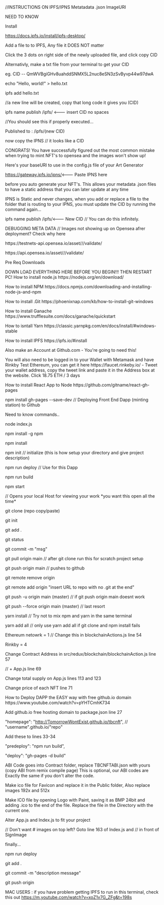 //INSTRUCTIONS ON IPFS/IPNS  Metatadata .json ImageURI <p/> NEED TO KNOW<p/>
Install<p/>
https://docs.ipfs.io/install/ipfs-desktop/<p/>
<p/>
Add a file to to IPFS, Any file it DOES NOT matter<p/>
    Click the 3 dots on right side of the newly uploaded file, and click copy CID<p/>
Alternativly, make a txt file from your terminal to get your CID<p/>
    eg. CID -- QmWVBgiGHv8uahddSNMX5L2nuc8eSN3zSvByvp44w97dwA<p/>
<p/>
echo "Hello, world!" > hello.txt<p/>
ipfs add hello.txt <p/>
//a new line will be created, copy that long code it gives you (CID)<p/>
<p/>
ipfs name publish /ipfs/ <--- insert CID no spaces<p/>
<p/>
//You should see this if properly executed...<p/>
Published to <IPNS>: /ipfs/(new CID)<p/>
    now copy the IPNS // it looks like a CID<p/>
<p/>
CONGRATS! You have successfully figured out the most common mistake when trying to mint NFT's to opensea and the images won't show up! <p/>
<p/>
Here's your baseURI to use in the config.js file of your Art Generator

https://gateway.ipfs.io/ipns/<--- Paste IPNS here<p/>
<p/>
    before you auto generate your NFT's. This allows your metadata .json files to have a static address that you can later update at any time<p/>
   <p/> 
IPNS is Static and never changes, when you add or replace a file to the folder that is routing to your IPNS, you must update the CID by running the command again...<p/>
<p/>
ipfs name publish /ipfs/<--- New CID  // You can do this infinitely. <p/>
<p/>
DEBUGGING META DATA // Images not showing up on Opensea afrer deployment? Check why here<p/>
<p/>
https://testnets-api.opensea.io/asset/<your_contract_address>/<your_token_id>/validate/ <p/>
<p/>
https://api.opensea.io/asset/<your_contract_address>/<your_token_id>/validate/<p/>
<p/>
<p/><p/><p/>
Pre Req Downloads<p/> DOWN LOAD EVERYTHING HERE BEFORE YOU BEGIN!!! THEN RESTART PC!
How to install node.js https://nodejs.org/en/download/<p/>
How to install NPM https://docs.npmjs.com/downloading-and-installing-node-js-and-npm<p/>
How to install .Git https://phoenixnap.com/kb/how-to-install-git-windows<p/>
How to install Ganache https://www.trufflesuite.com/docs/ganache/quickstart<p/>
How to isntall Yarn https://classic.yarnpkg.com/en/docs/install/#windows-stable<p/>
How to install IPFS https://ipfs.io/#install<p/>
Also make an Account at Github.com - You're going to need this!<p/>
<p/>
You will also need to be logged in to your Wallet with Metamask and have Rinkby Test Ethereum, you can get it here https://faucet.rinkeby.io/ - Tweet your wallet address, copy the tweet link and paste it in the Address box at the website. Click 18.75 ETH / 3 days
<p/>
How to install React App to Node https://github.com/gitname/react-gh-pages<p/>
npm install gh-pages --save-dev // Deploying Front End Dapp (minting station) to Github<p/>
<p/>
Need to know commands.. <p/>
node index.js
<p/>
npm install -g npm<p/>
npm install<p/>
npm init // initialize (this is how setup your directory and give project description)<p/>
npm run deploy // Use for this Dapp<p/>
npm run build<p/>
npm start<p/> // Opens your local Host for viewing your work *you want this open all the time*
<p/>
git clone (repo copy/paste)<p/>
git init<p/>
git add .<p/>
git status<p/>
git commit -m "msg"<p/>
git pull origin main // after git clone run this for scratch project setup<p/>
git push origin main // pushes to github<p/>
git remote remove origin<p/>
git remote add origin "insert URL to repo with no .git at the end"<p/>
git push -u origin main (master) // if git push origin main doesnt work<p/>
git push --force origin main (master) // last resort<p/>
<p/>
yarn install // Try not to mix npm and yarn in the same terminal<p/>
yarn add all // only use yarn add all if git clone and npm install fails<p/>
<p/>
Ethereum netowrk = 1  // Change this in blockchainActions.js line 54<p/>
Rinkby = 4<p/>
<p/>
Change Contract Address in src/redux/blockchain/blockchainAction.js line 57 <p/>
// + App.js line 69<p/>
<p/>
Change total supply on App.js lines 113 and 123<p/>
Change price of each NFT line 71<p/>
<p/>
How to Deploy DAPP the EASY way with free github.io domain https://www.youtube.com/watch?v=pYHTCmhK734 <p/>

Add github.io free hosting domain to package.json line 27 <p/>
"homepage": "http://TomorrowWontExist.github.io/tbcnft", // "username".github.io/"repo" <p/>

Add these to lines 33-34<p/>
    "predeploy": "npm run build",<p/>
    "deploy": "gh-pages -d build"<p/>
    <p/>
ABI Code goes into Contract folder, replace TBCNFTABI.json with yours (copy ABI from remix compile page) This is optional, our ABI codes are Exactly the same if you don't alter the code.

Make ico file for Favicon and replace it in the Public folder, Also replace images 192x and 512x<p/> Make ICO file by opening Logo with Paint, saving it as BMP 24bit and adding .ico to the end of the file. Replace the file in the Directory with the current one.
<p/>
Alter App.js and Index.js to fit your project<p/>
<p/>
// Don't want # images on top left? Goto line 163 of Index.js and // in front of SignImage<p/>
<p/>
finally... <p/>
<p/>
npm run deploy<p/>
git add .<p/>
git commit -m "description message"<p/>
git push origin<p/>
<p/>

MAC USERS : if you have problem getting IPFS to run in this terminal, check this out https://m.youtube.com/watch?v=xoZ1v7G_ZFg&t=198s